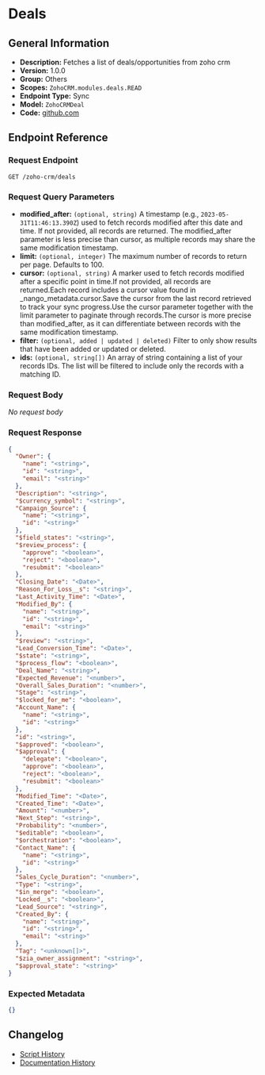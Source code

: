 <!-- BEGIN GENERATED CONTENT -->
# Deals

## General Information

- **Description:** Fetches a list of deals/opportunities from zoho crm
- **Version:** 1.0.0
- **Group:** Others
- **Scopes:** `ZohoCRM.modules.deals.READ`
- **Endpoint Type:** Sync
- **Model:** `ZohoCRMDeal`
- **Code:** [github.com](https://github.com/NangoHQ/integration-templates/tree/main/integrations/zoho-crm/syncs/deals.ts)


## Endpoint Reference

### Request Endpoint

`GET /zoho-crm/deals`

### Request Query Parameters

- **modified_after:** `(optional, string)` A timestamp (e.g., `2023-05-31T11:46:13.390Z`) used to fetch records modified after this date and time. If not provided, all records are returned. The modified_after parameter is less precise than cursor, as multiple records may share the same modification timestamp.
- **limit:** `(optional, integer)` The maximum number of records to return per page. Defaults to 100.
- **cursor:** `(optional, string)` A marker used to fetch records modified after a specific point in time.If not provided, all records are returned.Each record includes a cursor value found in _nango_metadata.cursor.Save the cursor from the last record retrieved to track your sync progress.Use the cursor parameter together with the limit parameter to paginate through records.The cursor is more precise than modified_after, as it can differentiate between records with the same modification timestamp.
- **filter:** `(optional, added | updated | deleted)` Filter to only show results that have been added or updated or deleted.
- **ids:** `(optional, string[])` An array of string containing a list of your records IDs. The list will be filtered to include only the records with a matching ID.

### Request Body

_No request body_

### Request Response

```json
{
  "Owner": {
    "name": "<string>",
    "id": "<string>",
    "email": "<string>"
  },
  "Description": "<string>",
  "$currency_symbol": "<string>",
  "Campaign_Source": {
    "name": "<string>",
    "id": "<string>"
  },
  "$field_states": "<string>",
  "$review_process": {
    "approve": "<boolean>",
    "reject": "<boolean>",
    "resubmit": "<boolean>"
  },
  "Closing_Date": "<Date>",
  "Reason_For_Loss__s": "<string>",
  "Last_Activity_Time": "<Date>",
  "Modified_By": {
    "name": "<string>",
    "id": "<string>",
    "email": "<string>"
  },
  "$review": "<string>",
  "Lead_Conversion_Time": "<Date>",
  "$state": "<string>",
  "$process_flow": "<boolean>",
  "Deal_Name": "<string>",
  "Expected_Revenue": "<number>",
  "Overall_Sales_Duration": "<number>",
  "Stage": "<string>",
  "$locked_for_me": "<boolean>",
  "Account_Name": {
    "name": "<string>",
    "id": "<string>"
  },
  "id": "<string>",
  "$approved": "<boolean>",
  "$approval": {
    "delegate": "<boolean>",
    "approve": "<boolean>",
    "reject": "<boolean>",
    "resubmit": "<boolean>"
  },
  "Modified_Time": "<Date>",
  "Created_Time": "<Date>",
  "Amount": "<number>",
  "Next_Step": "<string>",
  "Probability": "<number>",
  "$editable": "<boolean>",
  "$orchestration": "<boolean>",
  "Contact_Name": {
    "name": "<string>",
    "id": "<string>"
  },
  "Sales_Cycle_Duration": "<number>",
  "Type": "<string>",
  "$in_merge": "<boolean>",
  "Locked__s": "<boolean>",
  "Lead_Source": "<string>",
  "Created_By": {
    "name": "<string>",
    "id": "<string>",
    "email": "<string>"
  },
  "Tag": "<unknown[]>",
  "$zia_owner_assignment": "<string>",
  "$approval_state": "<string>"
}
```

### Expected Metadata

```json
{}
```

## Changelog

- [Script History](https://github.com/NangoHQ/integration-templates/commits/main/integrations/zoho-crm/syncs/deals.ts)
- [Documentation History](https://github.com/NangoHQ/integration-templates/commits/main/integrations/zoho-crm/syncs/deals.md)

<!-- END  GENERATED CONTENT -->

